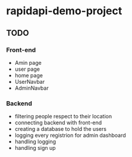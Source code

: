 # rapidapi-demo-project


## TODO

### Front-end

- Amin page
- user page
- home page
- UserNavbar
- AdminNavbar
 


### Backend

- filtering people respect to their location
- connecting backend with front-end
- creating a database to hold the users
- logging every registrion for admin dashboard
- handling logging
- handling sign up

